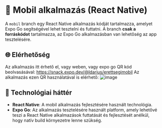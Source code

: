 # 📱 Mobil alkalmazás (React Native)

A `mobil` branch egy React Native alkalmazás kódját tartalmazza, amelyet Expo Go segítségével lehet tesztelni és futtatni. A branch **csak a forráskódot** tartalmazza, az Expo Go alkalmazásban van lehetőség az app tesztelésére.

## 🌐 Elérhetőség

Az alkalmazás itt érhető el, vagy weben, vagy expo go QR kód beolvasásával: https://snack.expo.dev/@ldarius/erettsegimobil
Az alkalmazás ezen QR használatával is elérhető: 
![image](https://github.com/user-attachments/assets/71b80e44-b493-4679-943c-d84ba7ed162f)
 

## 🔧 Technológiai háttér

- **React Native**: A mobil alkalmazás fejlesztésére használt technológia.
- **Expo Go**: Az alkalmazás tesztelésére használt platform, amely lehetővé teszi a React Native alkalmazások futtatását és fejlesztését anélkül, hogy natív build környezetre lenne szükség.
